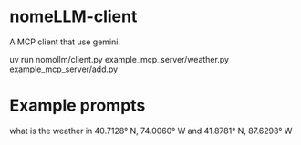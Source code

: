 # nomeLLM-client
A MCP client that use gemini.

uv run nomollm/client.py example_mcp_server/weather.py example_mcp_server/add.py 

# Example prompts
what is the weather in 40.7128° N, 74.0060° W and 41.8781° N, 87.6298° W